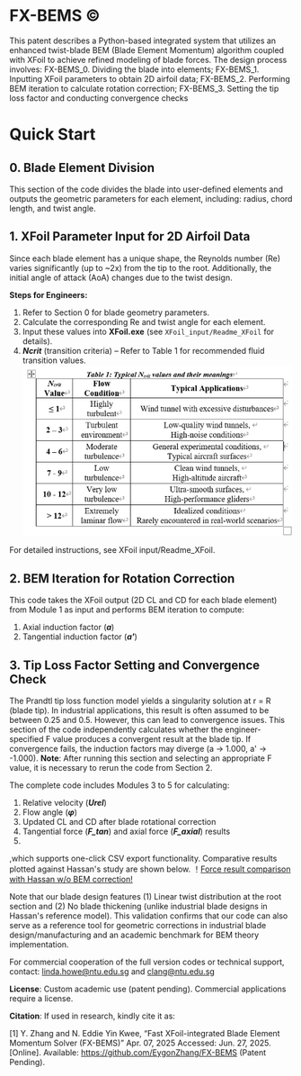 # FX-BEMS ©
This patent describes a Python-based integrated system that utilizes an enhanced twist-blade BEM (Blade Element Momentum) algorithm coupled with XFoil to achieve refined modeling of blade forces. The design process involves: FX-BEMS_0. Dividing the blade into elements; FX-BEMS_1. Inputting XFoil parameters to obtain 2D airfoil data; FX-BEMS_2. Performing BEM iteration to calculate rotation correction; FX-BEMS_3. Setting the tip loss factor and conducting convergence checks
# Quick Start
## 0. Blade Element Division
This section of the code divides the blade into user-defined elements and outputs the geometric parameters for each element, including:
radius, chord length, and twist angle.
 
## 1. XFoil Parameter Input for 2D Airfoil Data
Since each blade element has a unique shape, the Reynolds number (Re) varies significantly (up to ~2x) from the tip to the root. Additionally, the initial angle of attack (AoA) changes due to the twist design.

**Steps for Engineers:**
 1. Refer to Section 0 for blade geometry parameters.
 2. Calculate the corresponding Re and twist angle for each element.
 3. Input these values into **XFoil.exe** (see ```XFoil_input/Readme_XFoil``` for details).
 4. ***Ncrit*** (transition criteria) – Refer to Table 1 for recommended fluid transition values.
![Typical Ncrit values and their meanings](https://raw.githubusercontent.com/EygonZhang/FX-BEMS/main/figures/Ncrit%20reference%20table.png)

For detailed instructions, see XFoil input/Readme_XFoil.

## 2. BEM Iteration for Rotation Correction
This code takes the XFoil output (2D CL and CD for each blade element) from Module 1 as input and performs BEM iteration to compute:

 1. Axial induction factor (***a***)
 2. Tangential induction factor (***a'***)

## 3. Tip Loss Factor Setting and Convergence Check
The Prandtl tip loss function model yields a singularity solution at r = R (blade tip). In industrial applications, this result is often assumed to be between 0.25 and 0.5. However, this can lead to convergence issues. This section of the code independently calculates whether the engineer-specified F value produces a convergent result at the blade tip. If convergence fails, the induction factors may diverge (a → 1.000, a' → -1.000).
**Note**: After running this section and selecting an appropriate F value, it is necessary to rerun the code from Section 2.

The complete code includes Modules 3 to 5 for calculating: 
 1. Relative velocity (***Urel***)
 2. Flow angle (***φ***)
 3. Updated CL and CD after blade rotational correction
 4. Tangential force (***F_tan***) and axial force (***F_axial***) results
 5. 
,which supports one-click CSV export functionality. Comparative results plotted against Hassan's study are shown below.
！[Force result comparison with Hassan w/o BEM correction!]([https://github.com/user-attachments/assets/45ce3d64-b671-48f1-9596-fefec45e4287](https://github.com/EygonZhang/FX-BEMS/blob/main/results/Example%20blade_results.png))

Note that our blade design features (1) Linear twist distribution at the root section and (2) No blade thickening (unlike industrial blade designs in Hassan's reference model). This validation confirms that our code can also serve as a reference tool for geometric corrections in industrial blade design/manufacturing and an academic benchmark for BEM theory implementation.



For commercial cooperation of the full version codes or technical support, contact: linda.howe@ntu.edu.sg and clang@ntu.edu.sg

**License**: Custom academic use (patent pending). Commercial applications require a license.

**Citation**: If used in research, kindly cite it as:

[1] Y. Zhang and N. Eddie Yin Kwee, “Fast XFoil-integrated Blade Element Momentum Solver (FX-BEMS)” Apr. 07, 2025 Accessed: Jun. 27, 2025. [Online]. Available: https://github.com/EygonZhang/FX-BEMS (Patent Pending).  
